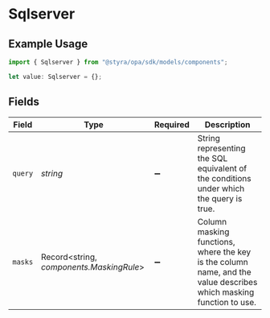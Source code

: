 # Sqlserver

## Example Usage

```typescript
import { Sqlserver } from "@styra/opa/sdk/models/components";

let value: Sqlserver = {};
```

## Fields

| Field                                                                                                              | Type                                                                                                               | Required                                                                                                           | Description                                                                                                        |
| ------------------------------------------------------------------------------------------------------------------ | ------------------------------------------------------------------------------------------------------------------ | ------------------------------------------------------------------------------------------------------------------ | ------------------------------------------------------------------------------------------------------------------ |
| `query`                                                                                                            | *string*                                                                                                           | :heavy_minus_sign:                                                                                                 | String representing the SQL equivalent of the conditions under which the query is true.                            |
| `masks`                                                                                                            | Record<string, *components.MaskingRule*>                                                                           | :heavy_minus_sign:                                                                                                 | Column masking functions, where the key is the column name, and the value describes which masking function to use. |